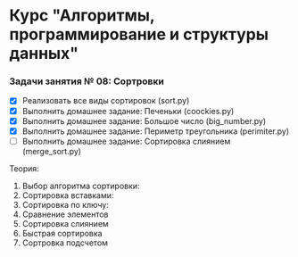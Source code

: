 # Курс "Алгоритмы, программирование и структуры данных"

### Задачи занятия № 08: Сортровки

- [X] Реализовать все виды сортировок (sort.py)
- [X] Выполнить домашнее задание: Печеньки (coockies.py)
- [X] Выполнить домашнее задание: Большое число (big_number.py)
- [X] Выполнить домашнее задание: Периметр треугольника (perimiter.py)
- [ ] Выполнить домашнее задание: Сортировка слиянием (merge_sort.py)

Теория: 
1. Выбор алгоритма сортировки: 
2. Сортировка вставками: 
3. Сортировка по ключу:
4. Сравнение элементов
5. Сортировка слиянием
6. Быстрая сортировка
7. Сортровка подсчетом

